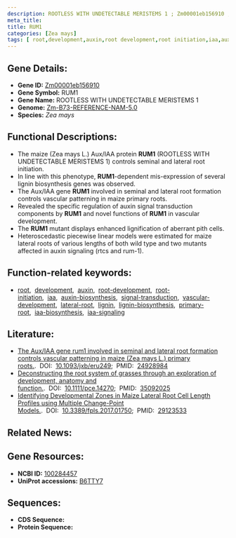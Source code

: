 ```yaml
---
description: ROOTLESS WITH UNDETECTABLE MERISTEMS 1 ; Zm00001eb156910 ; Zea mays
meta_title:
title: RUM1
categories: [Zea mays]
tags: [ root,development,auxin,root development,root initiation,iaa,auxin biosynthesis,signal transduction,vascular development,lateral root,lignin,lignin biosynthesis,primary root,iaa biosynthesis,iaa signaling ]
---
```


## Gene Details:
- **Gene ID:**	[Zm00001eb156910](https://www.maizegdb.org/gene_center/gene/Zm00001eb156910)
- **Gene Symbol:** RUM1
- **Gene Name:** ROOTLESS WITH UNDETECTABLE MERISTEMS 1
- **Genome:** [Zm-B73-REFERENCE-NAM-5.0](https://www.maizegdb.org/genome/assembly/Zm-B73-REFERENCE-NAM-5.0)
- **Species:** *Zea mays*

## Functional Descriptions:
   - The maize (Zea mays L.) Aux/IAA protein **RUM1** (ROOTLESS WITH UNDETECTABLE MERISTEMS 1) controls seminal and lateral root initiation.
   - In line with this phenotype, **RUM1**-dependent mis-expression of several lignin biosynthesis genes was observed.
   - The Aux/IAA gene **RUM1** involved in seminal and lateral root formation controls vascular patterning in maize primary roots.
   - Revealed the specific regulation of auxin signal transduction components by **RUM1** and novel functions of **RUM1** in vascular development.
   - The **RUM1** mutant displays enhanced lignification of aberrant pith cells.
   - Heteroscedastic piecewise linear models were estimated for maize lateral roots of various lengths of both wild type and two mutants affected in auxin signaling (rtcs and rum-1).

## Function-related keywords:
- [root](/tags/root/),&nbsp;&nbsp;[development](/tags/development/),&nbsp;&nbsp;[auxin](/tags/auxin/),&nbsp;&nbsp;[root-development](/tags/root-development/),&nbsp;&nbsp;[root-initiation](/tags/root-initiation/),&nbsp;&nbsp;[iaa](/tags/iaa/),&nbsp;&nbsp;[auxin-biosynthesis](/tags/auxin-biosynthesis/),&nbsp;&nbsp;[signal-transduction](/tags/signal-transduction/),&nbsp;&nbsp;[vascular-development](/tags/vascular-development/),&nbsp;&nbsp;[lateral-root](/tags/lateral-root/),&nbsp;&nbsp;[lignin](/tags/lignin/),&nbsp;&nbsp;[lignin-biosynthesis](/tags/lignin-biosynthesis/),&nbsp;&nbsp;[primary-root](/tags/primary-root/),&nbsp;&nbsp;[iaa-biosynthesis](/tags/iaa-biosynthesis/),&nbsp;&nbsp;[iaa-signaling](/tags/iaa-signaling/)

## Literature:
   - [The Aux/IAA gene rum1 involved in seminal and lateral root formation controls vascular patterning in maize (Zea mays L.) primary roots.]( https://academic.oup.com/jxb/article/65/17/4919/557377?login=true).&nbsp;&nbsp;DOI:&nbsp;&nbsp;[10.1093/jxb/eru249](https://academic.oup.com/jxb/article/65/17/4919/557377?login=true);&nbsp;&nbsp;PMID:&nbsp;&nbsp;[24928984](https://pubmed.ncbi.nlm.nih.gov/24928984/)
   - [Deconstructing the root system of grasses through an exploration of development, anatomy and function.]( https://onlinelibrary.wiley.com/doi/10.1111/pce.14270).&nbsp;&nbsp;DOI:&nbsp;&nbsp;[10.1111/pce.14270](https://onlinelibrary.wiley.com/doi/10.1111/pce.14270);&nbsp;&nbsp;PMID:&nbsp;&nbsp;[35092025](https://pubmed.ncbi.nlm.nih.gov/35092025/)
   - [Identifying Developmental Zones in Maize Lateral Root Cell Length Profiles using Multiple Change-Point Models.]( https://www.frontiersin.org/journals/plant-science/articles/10.3389/fpls.2017.01750/full).&nbsp;&nbsp;DOI:&nbsp;&nbsp;[10.3389/fpls.2017.01750](https://www.frontiersin.org/journals/plant-science/articles/10.3389/fpls.2017.01750/full);&nbsp;&nbsp;PMID:&nbsp;&nbsp;[29123533](https://pubmed.ncbi.nlm.nih.gov/29123533/)

## Related News:

## Gene Resources:
- **NCBI ID:** [100284457](https://www.ncbi.nlm.nih.gov/gene/?term=100284457)
- **UniProt accessions:** [B6TTY7](https://www.uniprot.org/uniprotkb/B6TTY7/entry)



## Sequences:
- **CDS Sequence:**
- **Protein Sequence:**
